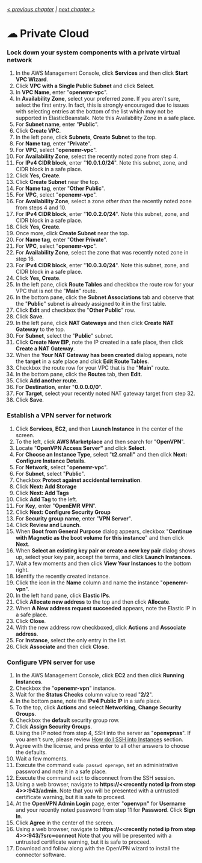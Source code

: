 _[< previous chapter](01-Getting-Started.md) | [next chapter >](03-Network-File-System.md)_

# ☁ Private Cloud

### Lock down your system components with a private virtual network

1. In the AWS Management Console, click **Services** and then click **Start VPC Wizard**.
2. Click **VPC with a Single Public Subnet** and click **Select**.
3. In **VPC Name**, enter "**openemr-vpc**".
4. In **Availability Zone**, select your preferred zone. If you aren't sure, select the first entry. In fact, this is strongly encouraged due to issues with selecting entries at the bottom of the list which may not be supported in ElasticBeanstalk. Note this Availability Zone in a safe place.
5. For **Subnet name**, enter "**Public**".
6. Click **Create VPC**.
7. In the left pane, click **Subnets**, **Create Subnet** to the top.
8. For **Name tag**, enter "**Private**".
9. For **VPC**, select "**openemr-vpc**".
10. For **Availability Zone**, select the recently noted zone from step 4.
11. For **IPv4 CIDR block**, enter "**10.0.1.0/24**". Note this subnet, zone, and CIDR block in a safe place.
12. Click **Yes, Create**.
13. Click **Create Subnet** near the top.
14. For **Name tag**, enter "**Other Public**".
15. For **VPC**, select "**openemr-vpc**".
16. For **Availability Zone**, select a zone *other than* the recently noted zone from steps 4 and 10.
17. For **IPv4 CIDR block**, enter "**10.0.2.0/24**". Note this subnet, zone, and CIDR block in a safe place.
18. Click **Yes, Create**.
19. Once more, click **Create Subnet** near the top.
20. For **Name tag**, enter "**Other Private**".
21. For **VPC**, select "**openemr-vpc**".
22. For **Availability Zone**, select the zone that was recently noted zone in step 16.
23. For **IPv4 CIDR block**, enter "**10.0.3.0/24**". Note this subnet, zone, and CIDR block in a safe place.
24. Click **Yes, Create**.
25. In the left pane, click **Route Tables** and checkbox the route row for your VPC that is not the "**Main**" route.
26. In the bottom pane, click the **Subnet Associations** tab and observe that the "**Public**" subnet is already assigned to it in the first table.
27. Click **Edit** and checkbox the "**Other Public**" row.
28. Click **Save**.
29. In the left pane, click **NAT Gateways** and then click **Create NAT Gateway** to the top.
30. For **Subnet**, select the "**Public**" subnet.
31. Click **Create New EIP**, note the IP created in a safe place, then click **Create a NAT Gateway**.
32. When the **Your NAT Gateway has been created** dialog appears, note the **target** in a safe place and click **Edit Route Tables**.
33. Checkbox the route row for your VPC that is the "**Main**" route.
34. In the bottom pane, click the **Routes** tab, then **Edit**.
35. Click **Add another route**.
36. For **Destination**, enter "**0.0.0.0/0**".
37. For **Target**, select your recently noted NAT gateway target from step 32.
38. Click **Save**.

### Establish a VPN server for network

1. Click **Services**, **EC2**, and then **Launch Instance** in the center of the screen.
2. To the left, click **AWS Marketplace** and then search for "**OpenVPN**".
3. Locate "**OpenVPN Access Server"** and click **Select**.
4. For **Choose an Instance Type**, select "**t2.small"** and then click **Next: Configure Instance Details**.
5. For **Network**, select "**openemr-vpc**".
6. For **Subnet**, select "**Public**".
7. Checkbox **Protect against accidental termination**.
6. Click **Next: Add Storage**
7. Click **Next: Add Tags**
8. Click **Add Tag** to the left.
9. For **Key**, enter "**OpenEMR VPN**".
10. Click **Next: Configure Security Group**
11. For **Security group name**, enter "**VPN Server**".
12. Click **Review and Launch**.
13. When **Boot from General Purpose** dialog appears, cleckbox "**Continue with Magnetic as the boot volume for this instance**" and then click **Next**.
14. When **Select an existing key pair or create a new key pair** dialog shows up, select your key pair, accept the terms, and click **Launch Instances**.
15. Wait a few moments and then click **View Your Instances** to the bottom right.
16. Identify the recently created instance.
17. Click the icon in the **Name** column and name the instance "**openemr-vpn**".
18. In the left hand pane, click **Elastic IPs**.
19. Click **Allocate new address** to the top and then click **Allocate**.
20. When **A New address request succeeded** appears, note the Elastic IP in a safe place.
21. Click **Close**.
22. With the new address row checkboxed, click **Actions** and **Associate address**.
23. For **Instance**, select the only entry in the list.
24. Click **Associate** and then click **Close**.

### Configure VPN server for use

1. In the AWS Management Console, click **EC2** and then click **Running Instances**.
2. Checkbox the "**openemr-vpn**" instance.
3. Wait for the **Status Checks** column value to read "**2/2**".
4. In the bottom pane, note the **IPv4 Public IP** in a safe place.
5. To the top, click **Actions** and select **Networking**, **Change Security Groups**.
6. Checkbox the **default** security group row.
7. Click **Assign Security Groups**.
8. Using the IP noted from step 4, SSH into the server as "**openvpnas**". If you aren't sure, please review [How do I SSH into Instances](../chapters/08-Administration.md#how-do-i-ssh-into-instances) section.
9. Agree with the license, and press enter to all other answers to choose the defaults.
10. Wait a few moments.
11. Execute the command `sudo passwd openvpn`, set an administrative password and note it in a safe place.
12. Execute the command `exit` to disconnect from the SSH session.
13. Using a web browser, navigate to **https://&lt;&lt;recently noted ip from step 4&gt;&gt;:943/admin**. Note that you will be presented with a untrusted certificate warning, but it is safe to proceed.
14. At the **OpenVPN Admin Login** page, enter "**openvpn"** for **Username** and your recently noted password from step 11 for **Password**. Click **Sign In**.
15. Click **Agree** in the center of the screen.
16. Using a web browser, navigate to **https://&lt;&lt;recently noted ip from step 4&gt;&gt;:943/?src=connect** Note that you will be presented with a untrusted certificate warning, but it is safe to proceed.
17. Download and follow along with the OpenVPN wizard to install the connector software.

